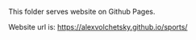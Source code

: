 This folder serves website on Github Pages.

Website url is: https://alexvolchetsky.github.io/sports/